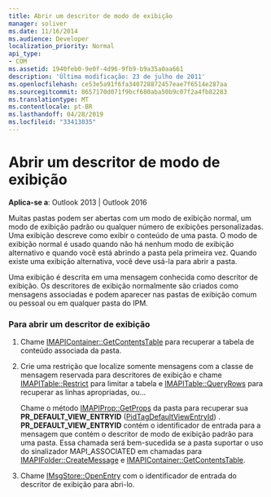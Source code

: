 ```yaml
---
title: Abrir um descritor de modo de exibição
manager: soliver
ms.date: 11/16/2014
ms.audience: Developer
localization_priority: Normal
api_type:
- COM
ms.assetid: 1940feb0-9e0f-4d96-9fb9-b9a35a0aa661
description: 'Última modificação: 23 de julho de 2011'
ms.openlocfilehash: ce53e5a91f6fa340728872457eae7f6514e287aa
ms.sourcegitcommit: 8657170d071f9bcf680aba50b9c07f2a4fb82283
ms.translationtype: MT
ms.contentlocale: pt-BR
ms.lasthandoff: 04/28/2019
ms.locfileid: "33413035"
---
```

# <a name="opening-a-view-descriptor"></a>Abrir um descritor de modo de exibição
  
**Aplica-se a**: Outlook 2013 | Outlook 2016 
  
Muitas pastas podem ser abertas com um modo de exibição normal, um modo de exibição padrão ou qualquer número de exibições personalizadas. Uma exibição descreve como exibir o conteúdo de uma pasta. O modo de exibição normal é usado quando não há nenhum modo de exibição alternativo e quando você está abrindo a pasta pela primeira vez. Quando existe uma exibição alternativa, você deve usá-la para abrir a pasta.
  
Uma exibição é descrita em uma mensagem conhecida como descritor de exibição. Os descritores de exibição normalmente são criados como mensagens associadas e podem aparecer nas pastas de exibição comum ou pessoal ou em qualquer pasta do IPM.
  
### <a name="to-open-a-view-descriptor"></a>Para abrir um descritor de exibição
  
1. Chame [IMAPIContainer::GetContentsTable](imapicontainer-getcontentstable.md) para recuperar a tabela de conteúdo associada da pasta. 
    
2. Crie uma restrição que localize somente mensagens com a classe de mensagem reservada para descritores de exibição e chame [IMAPITable::Restrict](imapitable-restrict.md) para limitar a tabela e [IMAPITable::QueryRows](imapitable-queryrows.md) para recuperar as linhas apropriadas, ou...
    
   Chame o método [IMAPIProp::GetProps](imapiprop-getprops.md) da pasta para recuperar sua **PR_DEFAULT_VIEW_ENTRYID** ([PidTagDefaultViewEntryId](pidtagdefaultviewentryid-canonical-property.md)) . **PR_DEFAULT_VIEW_ENTRYID** contém o identificador de entrada para a mensagem que contém o descritor de modo de exibição padrão para uma pasta. Essa chamada será bem-sucedida se a pasta suportar o uso do sinalizador MAPI_ASSOCIATED em chamadas para [IMAPIFolder::CreateMessage](imapifolder-createmessage.md) e [IMAPIContainer::GetContentsTable](imapicontainer-getcontentstable.md).
    
3. Chame [IMsgStore::OpenEntry](imsgstore-openentry.md) com o identificador de entrada do descritor de exibição para abri-lo. 
    

